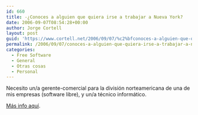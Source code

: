```yaml
---
id: 660
title: -¿Conoces a alguien que quiera irse a trabajar a Nueva York?
date: 2006-09-07T08:54:28+00:00
author: Jorge Cortell
layout: post
guid: 'https://www.cortell.net/2006/09/07/%c2%bfconoces-a-alguien-que-quiera-irse-a-trabajar-a-nueva-york/'
permalink: /2006/09/07/conoces-a-alguien-que-quiera-irse-a-trabajar-a-nueva-york/
categories:
  - Free Software
  - General
  - Otras cosas
  - Personal
---
```

Necesito un/a gerente-comercial para la división norteamericana de una de mis empresas (software libre), y un/a técnico informático.

<a title="job ads" target="_blank" href="https://www.cortell.net/2006/09/06/job-ads-2-positions-available-in-ny/">Más info aquí­</a>.